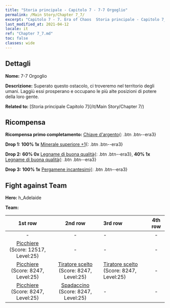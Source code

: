 ```yaml
---
title: "Storia principale - Capitolo 7 - 7-7 Orgoglio"
permalink: /Main Story/Chapter 7_7/
excerpt: "Capitolo 7 - 7. Era of Chaos  Storia principale - Capitolo 7_7. 7-7 Orgoglio"
last_modified_at: 2021-04-12
locale: it
ref: "Chapter 7_7.md"
toc: false
classes: wide
---
```


## Dettagli

 **Nome:** 7-7 Orgoglio

 **Descrizione:** Superato questo ostacolo, ci troveremo nel territorio degli umani. Laggiù essi prosperano e occupano le più alte posizioni di potere della loro gente.

 **Related to:** [Storia principale Capitolo 7](/it/Main Story/Chapter 7/)

## Ricompensa

 **Ricompensa primo completamento:** [Chiave d'argento](/it/Items/con_693/){: .btn .btn--era3}

 **Drop 1:** **100% 1x** [Minerale superiore +1](/it/Items/mat_19/){: .btn .btn--era3}

 **Drop 2:** **60% 0x** [Legname di buona qualità](/it/Items/mat_13/){: .btn .btn--era3}, **40% 1x** [Legname di buona qualità](/it/Items/mat_13/){: .btn .btn--era3}

 **Drop 3:** **100% 1x** [Pergamene incantesimi](/it/Items/con_694/){: .btn .btn--era3}


## Fight against Team
 **Hero:** h_Adelaide

 **Team:**


  | 1st row | 2nd row | 3rd row | 4th row |
  |:----:|:----:|:----|:----:|
  | - | - | - | - |
  | [Picchiere](/it/units/Pikeman/) (Score: 12517, Level:25)  | - | - | - |
  | [Picchiere](/it/units/Pikeman/) (Score: 8247, Level:25)  | [Tiratore scelto](/it/units/Marksman/) (Score: 8247, Level:25)  | [Tiratore scelto](/it/units/Marksman/) (Score: 8247, Level:25)  | - |
  | [Picchiere](/it/units/Pikeman/) (Score: 8247, Level:25)  | [Spadaccino](/it/units/Swordsman/) (Score: 8247, Level:25)  | - | - |


